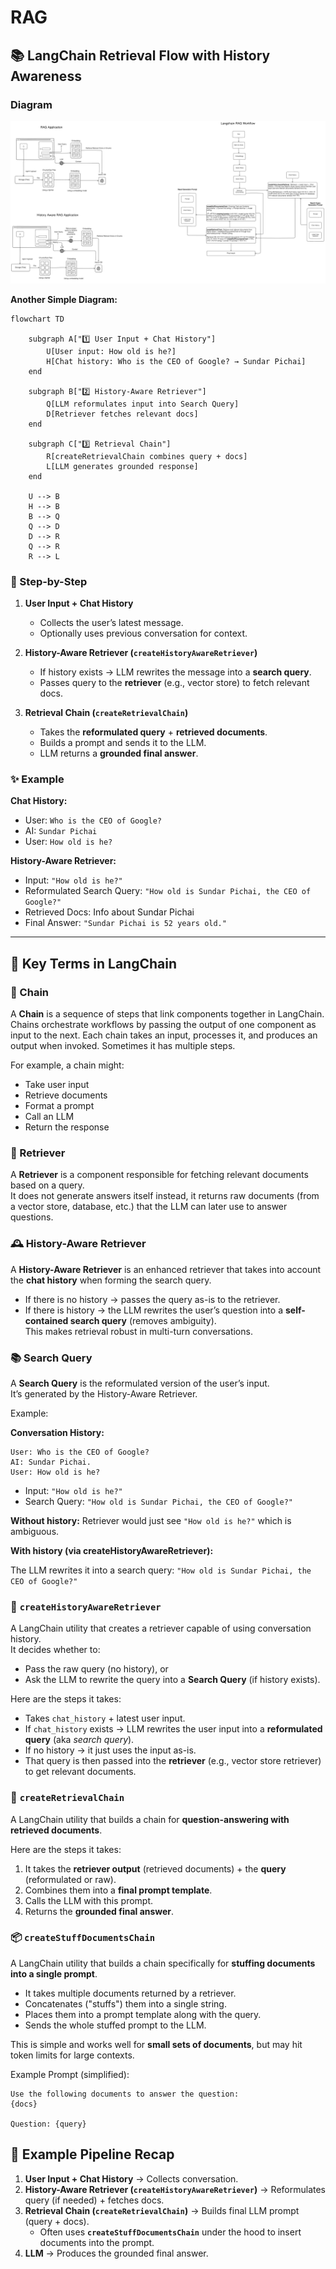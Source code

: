 # RAG

## 📚 LangChain Retrieval Flow with History Awareness

### Diagram

![RAG Architecture](./rag-architecture.png "RAG Architecture")

**Another Simple Diagram:**

```mermaid
flowchart TD

    subgraph A["1️⃣ User Input + Chat History"]
        U[User input: How old is he?]
        H[Chat history: Who is the CEO of Google? → Sundar Pichai]
    end

    subgraph B["2️⃣ History-Aware Retriever"]
        Q[LLM reformulates input into Search Query]
        D[Retriever fetches relevant docs]
    end

    subgraph C["3️⃣ Retrieval Chain"]
        R[createRetrievalChain combines query + docs]
        L[LLM generates grounded response]
    end

    U --> B
    H --> B
    B --> Q
    Q --> D
    D --> R
    Q --> R
    R --> L
```

### 🔎 Step-by-Step

1. **User Input + Chat History**

   - Collects the user’s latest message.
   - Optionally uses previous conversation for context.

2. **History-Aware Retriever (`createHistoryAwareRetriever`)**

   - If history exists → LLM rewrites the message into a **search query**.
   - Passes query to the **retriever** (e.g., vector store) to fetch relevant docs.

3. **Retrieval Chain (`createRetrievalChain`)**

   - Takes the **reformulated query** + **retrieved documents**.
   - Builds a prompt and sends it to the LLM.
   - LLM returns a **grounded final answer**.

### ✨ Example

**Chat History:**

- User: `Who is the CEO of Google?`
- AI: `Sundar Pichai`
- User: `How old is he?`

**History-Aware Retriever:**

- Input: `"How old is he?"`
- Reformulated Search Query: `"How old is Sundar Pichai, the CEO of Google?"`
- Retrieved Docs: Info about Sundar Pichai
- Final Answer: `"Sundar Pichai is 52 years old."`

---

## 📖 Key Terms in LangChain

### 🔗 Chain

A **Chain** is a sequence of steps that link components together in LangChain. Chains orchestrate workflows by passing the output of one component as input to the next. Each chain takes an input, processes it, and produces an output when invoked. Sometimes it has multiple steps.

For example, a chain might:

- Take user input
- Retrieve documents
- Format a prompt
- Call an LLM
- Return the response

### 📑 Retriever

A **Retriever** is a component responsible for fetching relevant documents based on a query.  
It does not generate answers itself instead, it returns raw documents (from a vector store, database, etc.) that the LLM can later use to answer questions.

### 🕰️ History-Aware Retriever

A **History-Aware Retriever** is an enhanced retriever that takes into account the **chat history** when forming the search query.

- If there is no history → passes the query as-is to the retriever.
- If there is history → the LLM rewrites the user’s question into a **self-contained search query** (removes ambiguity).  
  This makes retrieval robust in multi-turn conversations.

### 📚 Search Query

A **Search Query** is the reformulated version of the user’s input.  
It’s generated by the History-Aware Retriever.

Example:

**Conversation History:**

```
User: Who is the CEO of Google?
AI: Sundar Pichai.
User: How old is he?
```

- Input: `"How old is he?"`
- Search Query: `"How old is Sundar Pichai, the CEO of Google?"`

**Without history:**
Retriever would just see `"How old is he?"` which is ambiguous.

**With history (via createHistoryAwareRetriever):**

The LLM rewrites it into a search query: `"How old is Sundar Pichai, the CEO of Google?"`

### 🧩 `createHistoryAwareRetriever`

A LangChain utility that creates a retriever capable of using conversation history.  
It decides whether to:

- Pass the raw query (no history), or
- Ask the LLM to rewrite the query into a **Search Query** (if history exists).

Here are the steps it takes:

- Takes `chat_history` + latest user input.
- If `chat_history` exists → LLM rewrites the user input into a **reformulated query** (aka _search query_).
- If no history → it just uses the input as-is.
- That query is then passed into the **retriever** (e.g., vector store retriever) to get relevant documents.

### 🔎 `createRetrievalChain`

A LangChain utility that builds a chain for **question-answering with retrieved documents**.

Here are the steps it takes:

1. It takes the **retriever output** (retrieved documents) + the **query** (reformulated or raw).
2. Combines them into a **final prompt template**.
3. Calls the LLM with this prompt.
4. Returns the **grounded final answer**.

### 📦 `createStuffDocumentsChain`

A LangChain utility that builds a chain specifically for **stuffing documents into a single prompt**.

- It takes multiple documents returned by a retriever.
- Concatenates ("stuffs") them into a single string.
- Places them into a prompt template along with the query.
- Sends the whole stuffed prompt to the LLM.

This is simple and works well for **small sets of documents**, but may hit token limits for large contexts.

Example Prompt (simplified):

```
Use the following documents to answer the question:
{docs}

Question: {query}
```

## 📝 Example Pipeline Recap

1. **User Input + Chat History** → Collects conversation.
2. **History-Aware Retriever (`createHistoryAwareRetriever`)** → Reformulates query (if needed) + fetches docs.
3. **Retrieval Chain (`createRetrievalChain`)** → Builds final LLM prompt (query + docs).
   - Often uses **`createStuffDocumentsChain`** under the hood to insert documents into the prompt.
4. **LLM** → Produces the grounded final answer.
